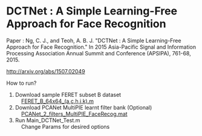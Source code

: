 # DCTNet : A Simple Learning-Free Approach for Face Recognition

Paper  : Ng, C. J., and Teoh, A. B. J. "DCTNet : A Simple Learning-Free Approach for Face Recognition." In 2015 Asia-Pacific Signal and Information Processing Association Annual Summit and Conference (APSIPA), 761-68, 2015.

http://arxiv.org/abs/1507.02049

How to run?<br/>
1. Download sample FERET subset B dataset <br/>
&nbsp;&nbsp;&nbsp;&nbsp;<a href="https://www.dropbox.com/s/c8hl2ecfuc2rbs3/FERET_B_64x64_%28a%2Cc%2Ch%2Cj%2Ck%29.mat?dl=0">FERET_B_64x64_(a,c,h,j,k).m</a>  <br/>
2. Download PCANet MultiPIE learnt filter bank (Optional) <br/>
&nbsp;&nbsp;&nbsp;&nbsp;<a href="https://www.dropbox.com/s/lsgwh7cw9zc26a1/PCANet_2_filters_MultiPIE_FaceRecog.mat?dl=0">PCANet_2_filters_MultiPIE_FaceRecog.mat</a> <br/>
3. Run Main_DCTNet_Test.m <br/>
&nbsp;&nbsp;&nbsp;&nbsp;Change Params for desired options 
